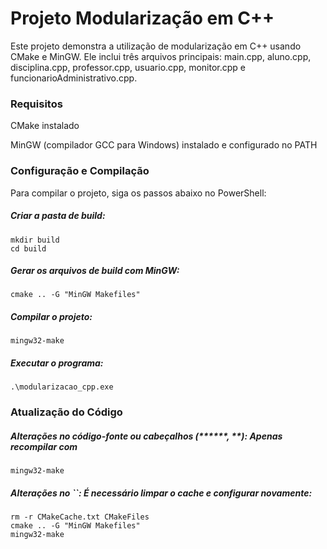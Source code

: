 # Projeto Modularização em C++

Este projeto demonstra a utilização de modularização em C++ usando CMake e MinGW. Ele inclui três arquivos principais: main.cpp, aluno.cpp, disciplina.cpp, professor.cpp, usuario.cpp, monitor.cpp e funcionarioAdministrativo.cpp.

### Requisitos

CMake instalado

MinGW (compilador GCC para Windows) instalado e configurado no PATH

###  Configuração e Compilação

Para compilar o projeto, siga os passos abaixo no PowerShell:

##### Criar a pasta de build:
```
mkdir build
cd build
```
##### Gerar os arquivos de build com MinGW:
```
cmake .. -G "MinGW Makefiles"
```
##### Compilar o projeto:
```
mingw32-make
```
##### Executar o programa:
```
.\modularizacao_cpp.exe
```
### Atualização do Código

##### Alterações no código-fonte ou cabeçalhos (**\*\*\*\*, **): Apenas recompilar com
```
mingw32-make
```
##### Alterações no ``: É necessário limpar o cache e configurar novamente:
```
rm -r CMakeCache.txt CMakeFiles
cmake .. -G "MinGW Makefiles"
mingw32-make
```



